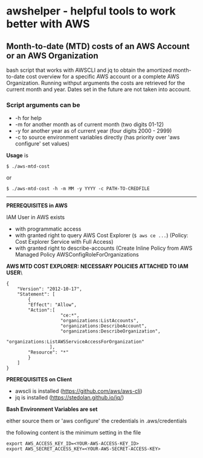 # awshelper - helpful tools to work better with AWS

## Month-to-date (MTD) costs of an AWS Account or an AWS Organization
bash script that works with AWSCLI and jq to obtain the amortized month-to-date cost overview for a specific AWS account or a complete AWS Organization. Running withput arguments the costs are retrieved for the current month and year. Dates set in the future are not taken into account.

### Script arguments can be
- -h for help
- -m for another month as of current month (two digits 01-12)
- -y for another year as of current year (four digits 2000 - 2999)
- -c to source environment variables directly (has priority over 'aws configure' set values)

**Usage** is

`$ ./aws-mtd-cost`

or

`$ ./aws-mtd-cost -h -m MM -y YYYY -c PATH-TO-CREDFILE`

---
**PREREQUISITES in AWS**

IAM User in AWS exists

- with programmatic access
- with granted right to query AWS Cost Explorer (`$ aws ce ...`) (Policy: Cost Explorer Service with Full Access)
- with granted right to describe-accounts (Create Inline Policy from AWS Managed Policy AWSConfigRoleForOrganizations
  
**AWS MTD COST EXPLORER: NECESSARY POLICIES ATTACHED TO IAM USER**\
```
{
	"Version": "2012-10-17",
	"Statement": [
		{	 
		"Effect": "Allow",
 		"Action":[
					"ce:*",
					"organizations:ListAccounts",
					"organizations:DescribeAccount",
					"organizations:DescribeOrganization",
					"organizations:ListAWSServiceAccessForOrganization"
				],
 		"Resource": "*"
		}
    ]
}
```

**PREREQUISITES on Client**

- awscli is installed (https://github.com/aws/aws-cli)
- jq is installed (https://stedolan.github.io/jq/)

**Bash Environment Variables are set**

either source them or 'aws configure' the credentials in .aws/credentials

the following content is the minimum setting in the file
```
export AWS_ACCESS_KEY_ID=<YOUR-AWS-ACCESS-KEY_ID>
export AWS_SECRET_ACCESS_KEY=<YOUR-AWS-SECRET-ACCESS-KEY>
```





